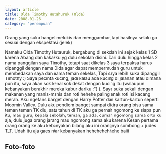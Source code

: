 ```yaml
---
layout: article
title: Olda Timothy Hutahuruk (Olda)
date: 2008-01-26
category: "perempuan"
---
```

Orang yang suka banget melukis dan menggambar, tapi hasilnya selalu ga sesuai dengan ekspektasi (jelek)
<!-- excerpt -->

Namaku Olda Timothy Hutauruk, bergabung di sekolah ini sejak kelas 1 SD karena Abang dan kakakku yg dulu sekolah disini. Dari dulu hingga kelas 2 nama panggilan saya Timothy, tetapi saat dikelas 3 saya terpaksa harus dipanggil dengan nama Olda agar dapat mempermudah guru untuk membedakan saya dan nama teman sekelas, Tapi saya lebih suka dipanggil Timothy :)
Saya pecinta kucing, jadi kalau ada kucing di jalanan atau dimana pun itu, saya akan sok kenal sok dekat dengan kucing itu (walaupun kebanyakan berakhir mereka kabur dariku :") ). Saya suka sekali dengan makanan yang manis-manis dan roti hehehe paling enak roti isi kacang merah. Aku ngefans banget dengan Harry Potter dan kartun-kartun seperti Moomin Valley. Dulu aku pendiem banget sampai dikira orang bisu sama teman teman TK dlu, satu tahun di TK aku ga pernah ngomong ke siapa pun itu, mau guru, kepala sekolah, teman, ga ada, cuman ngomong sama ortu ku aja, dulu juga orang jarang mau ngomong sama aku karena Kesan pertama orang orang ke aku kebanyakan bilang aku ini orangnya sombong + judes T_T. Udah itu aja gaes ntar kebanyakan hehehehehhehe baiii

## Foto-foto
<div style="padding-bottom:56.25%; position:relative; display:block; width: 100%">
  <object data="https://raw.githubusercontent.com/BayuBatam2008/website-9a/main/src/assets/image/bayu/IMG_20220129_175525.jpg" width="100%" height="100%"
    frameborder="0" allowfullscreen="no" style="position:absolute; top:0; left: 0">
  </object>
</div>

<div style="padding-bottom:56.25%; position:relative; display:block; width: 100%">
  <object data="https://raw.githubusercontent.com/BayuBatam2008/website-9a/main/src/assets/image/bayu/IMG_20220129_175525.jpg" width="100%" height="100%"
    frameborder="0" allowfullscreen="no" style="position:absolute; top:0; left: 0">
  </object>
</div>

<div style="padding-bottom:56.25%; position:relative; display:block; width: 100%">
  <object data="https://raw.githubusercontent.com/BayuBatam2008/website-9a/main/src/assets/image/bayu/IMG_20220129_175525.jpg" width="100%" height="100%"
    frameborder="0" allowfullscreen="no" style="position:absolute; top:0; left: 0">
  </object>
</div>
